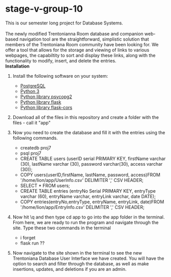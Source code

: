 # stage-v-group-10
This is our semester long project for Database Systems. <br>
<br/>The newly modified Trentonianna Room database and companion web-based navigation tool are the straightforward, simplistic solution that members of the Trentoniana Room community have been looking for.
We offer a tool that allows for the storage and viewing of links to various webpages, the capabiltity to sort and display these links, along with the functionality to modify, insert, and delete the entries.
<br/> **Installation**
1. Install the following software on your system:

    * [PostgreSQL](https://www.postgresql.org/download/)
    * [Python 3](https://www.python.org/downloads/)
    * [Python library psycopg2](https://www.psycopg.org/docs/install.html])
    * [Python library flask](https://flask.palletsprojects.com/en/1.1.x/installation/)
    * [Python library flask-cors](https://flask-cors.readthedocs.io/en/latest/)

2. Download all of the files in this repository and create a folder with the files - call it "app"
3. Now you need to create the database and fill it with the entries using the following commands.

    * createdb proj7
    * psql proj7
    * CREATE TABLE users (userID serial PRIMARY KEY, firstName varchar (30), lastName varchar (30), password varchar(30), access varchar (30));
    * COPY users(userID,firstName, lastName, password, access)FROM '/home/lion/app/UserInfo.csv' DELIMITER ',' CSV HEADER;
    * SELECT * FROM users;
    * CREATE TABLE entries (entryNo Serial PRIMARY KEY, entryType varchar (60), entryName varchar, entryLink varchar, date DATE);
    * COPY entries(entryNo,entryType, entryName, entryLink, date)FROM '/home/lion/app/EntryInfo.csv' DELIMITER ',' CSV HEADER;

4. Now hit \q and then type cd app to go into the app folder in the terminal. From here, we are ready to run the program and navigate through the site. Type these two commands in the terminal
    
    * i forget
    * flask run ??

5. Now navigate to the site shown in the terminal to see the new Trentoniana Database User Interface we have created. You will have the option to search and filter through the database, as well as make insertions, updates, and deletions if you are an admin. 
